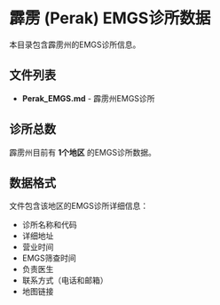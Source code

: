 # 霹雳 (Perak) EMGS诊所数据

本目录包含霹雳州的EMGS诊所信息。

## 文件列表

- **Perak_EMGS.md** - 霹雳州EMGS诊所

## 诊所总数

霹雳州目前有 **1个地区** 的EMGS诊所数据。

## 数据格式

文件包含该地区的EMGS诊所详细信息：
- 诊所名称和代码
- 详细地址
- 营业时间
- EMGS筛查时间
- 负责医生
- 联系方式（电话和邮箱）
- 地图链接
